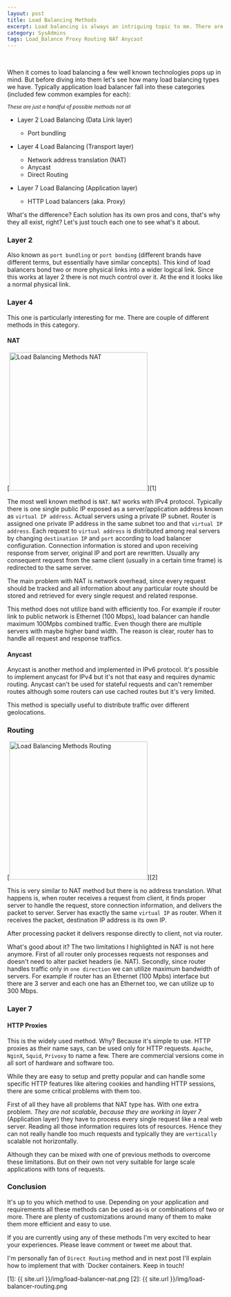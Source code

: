 ```yaml
---
layout: post
title: Load Balancing Methods
excerpt: Load balancing is always an intriguing topic to me. There are plenty of ways to create a load balancer, but here I'm going to cover compelling ones in different network layers and compare them.
category: SysAdmins
tags: Load_Balance Proxy Routing NAT Anycast
---
```


<div class="ads"> 
    <ins class="adsbygoogle" style="display:block" data-ad-client="ca-pub-7360583392867579" data-ad-slot="4587256441" data-ad-format="rectangle"></ins> 
    <script> (adsbygoogle = window.adsbygoogle || []).push({}); </script>
</div>
<br />

When it comes to load balancing a few well known technologies pops up in mind. But before diving into them let's see how many load balancing types we have. Typically application load balancer fall into these categories (included few common examples for each):

<sub><i>These are just a handful of possible methods not all</i></sub>

+ Layer 2 Load Balancing (Data Link layer)
  + Port bundling

+ Layer 4 Load Balancing (Transport layer)
  + Network address translation (NAT)
  + Anycast
  + Direct Routing

+ Layer 7 Load Balancing (Application layer)
  + HTTP Load balancers (aka. Proxy)

What's the difference? Each solution has its own pros and cons, that's why they all exist, right? Let's just touch each one to see what's it about.

### Layer 2

Also known as `port bundling` or `port bonding` (different brands have different terms, but essentially have similar concepts). This kind of load balancers bond two or more physical links into a wider logical link. Since this works at layer 2 there is not much control over it. At the end it looks like a normal physical link.

### Layer 4

This one is particularly interesting for me. There are couple of different methods in this category. 

#### NAT

[<img src="{{ site.url }}/img/load-balancer-nat.png" alt="Load Balancing Methods NAT" title="Load Balancing Methods NAT" width="320" />][1]

The most well known method is `NAT`. `NAT` works with IPv4 protocol. Typically there is one single public IP exposed as a server/application address known as `virtual IP address`. Actual servers using a private IP subnet. Router is assigned one private IP address in the same subnet too and that `virtual IP address`. Each request to `virtual address` is distributed among real servers by changing `destination IP` and `port` according to load balancer configuration. Connection information is stored and upon receiving response from server, original IP and port are rewritten. Usually any consequent request from the same client (usually in a certain time frame) is redirected to the same server.

The main problem with NAT is network overhead, since every request should be tracked and all information about any particular route should be stored and retrieved for every single request and related response.

This method does not utilize band with efficiently too. For example if router link to public network is Ethernet (100 Mbps), load balancer can handle maximum 100Mpbs combined traffic. Even though there are multiple servers with maybe higher band width. The reason is clear, router has to handle all request and response traffics.

<div class="ads"> 
    <ins class="adsbygoogle" style="display:block" data-ad-client="ca-pub-7360583392867579" data-ad-slot="4587256441" data-ad-format="horizontal"></ins> 
    <script> (adsbygoogle = window.adsbygoogle || []).push({}); </script>
</div>

#### Anycast

Anycast is another method and implemented in IPv6 protocol. It's possible to implement anycast for IPv4 but it's not that easy and requires dynamic routing. Anycast can't be used for stateful requests and can't remember routes although some routers can use cached routes but it's very limited.

This method is specially useful to distribute traffic over different geolocations.

### Routing

[<img src="{{ site.url }}/img/load-balancer-routing.png" alt="Load Balancing Methods Routing" title="Load Balancing Methods Routing" width="320" />][2]

This is very similar to NAT method but there is no address translation. What happens is, when router receives a request from client, it finds proper server to handle the request, store connection information, and delivers the packet to server. Server has exactly the same `virtual IP` as router. When it receives the packet, destination IP address is its own IP.

After processing packet it delivers response directly to client, not via router.

What's good about it? The two limitations I highlighted in NAT is not here anymore. First of all router only processes requests not responses and doesn't need to alter packet headers (ie. NAT). Secondly, since router handles traffic only in `one direction` we can utilize maximum bandwidth of servers. For example if router has an Ethernet (100 Mpbs) interface but there are 3 server and each one has an Ethernet too, we can utilize up to 300 Mbps.

### Layer 7

<div class="ads"> 
    <ins class="adsbygoogle" style="display:block" data-ad-client="ca-pub-7360583392867579" data-ad-slot="4587256441" data-ad-format="horizontal"></ins> 
    <script> (adsbygoogle = window.adsbygoogle || []).push({}); </script>
</div>

#### HTTP Proxies

This is the widely used method. Why? Because it's simple to use. HTTP proxies as their name says, can be used only for HTTP requests. `Apache`, `NginX`, `Squid`, `Privoxy` to name a few. There are commercial versions come in all sort of hardware and software too.

While they are easy to setup and pretty popular and can handle some specific HTTP features like altering cookies and handling HTTP sessions, there are some critical problems with them too. 

First of all they have all problems that NAT type has. With one extra problem. *They are not scalable, because they are working in layer 7* (Application layer) they have to process every single request like a real web server. Reading all those information requires lots of resources. Hence they can not really handle too much requests and typically they are `vertically` scalable not horizontally.

Although they can be mixed with one of previous methods to overcome these limitations. But on their own not very suitable for large scale applications with tons of requests.

### Conclusion

It's up to you which method to use. Depending on your application and requirements all these methods can be used as-is or combinations of two or more. There are plenty of customizations around many of them to make them more efficient and easy to use.

If you are currently using any of these methods I'm very excited to hear your experiences. Please leave comment or tweet me about that.

I'm personally fan of `Direct Routing` method and in next post I'll explain how to implement that with `Docker containers. Keep in touch!

[1]: {{ site.url }}/img/load-balancer-nat.png
[2]: {{ site.url }}/img/load-balancer-routing.png
